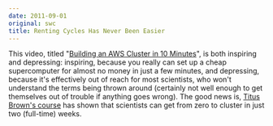 ```yaml
---
date: 2011-09-01
original: swc
title: Renting Cycles Has Never Been Easier
---
```

<p>This video, titled "<a href="http://insidehpc.com/2011/08/27/video-building-an-aws-cluster-in-10-minutes/">Building an AWS Cluster in 10 Minutes</a>", is both inspiring and depressing: inspiring, because you really can set up a cheap supercomputer for almost no money in just a few minutes, and depressing, because it's effectively out of reach for most scientists, who won't understand the terms being thrown around (certainly not well enough to get themselves out of trouble if anything goes wrong).  The good news is, <a href="http://bioinformatics.msu.edu/ngs-summer-course-2011">Titus Brown's course</a> has shown that scientists can get from zero to cluster in just two (full-time) weeks.</p>

